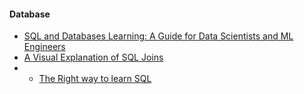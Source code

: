
#### Database
- [SQL and Databases Learning: A Guide for Data Scientists and ML Engineers](https://towardsdatascience.com/sql-and-databases-learning-a-guide-for-data-scientists-and-ml-engineers-a73875b0d6f2)
- [A Visual Explanation of SQL Joins](https://towardsdatascience.com/visual-sql-joins-4e3899d9d46c)
- - [The Right way to learn SQL](https://medium.com/@parvezshah.shaik/the-right-way-to-learn-sql-ea41db68af91)


